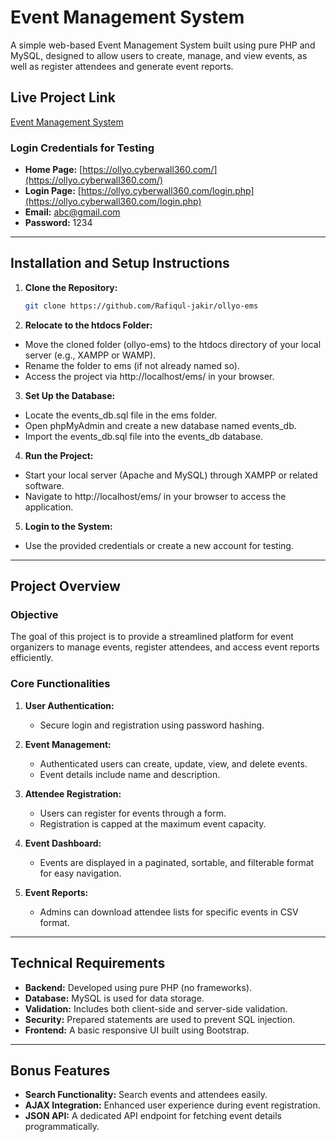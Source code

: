 # Event Management System

A simple web-based Event Management System built using pure PHP and MySQL, designed to allow users to create, manage, and view events, as well as register attendees and generate event reports.

## Live Project Link

[Event Management System](http://ollyo.rf.gd)

### Login Credentials for Testing

- **Home Page:** [https://ollyo.cyberwall360.com/](https://ollyo.cyberwall360.com/)
- **Login Page:** [https://ollyo.cyberwall360.com/login.php](https://ollyo.cyberwall360.com/login.php)
- **Email:** abc@gmail.com
- **Password:** 1234

---

## Installation and Setup Instructions

1. **Clone the Repository:**

   ```bash
   git clone https://github.com/Rafiqul-jakir/ollyo-ems
   ```

2. **Relocate to the htdocs Folder:**

- Move the cloned folder (ollyo-ems) to the htdocs directory of your local server (e.g., XAMPP or WAMP).
- Rename the folder to ems (if not already named so).
- Access the project via http://localhost/ems/ in your browser.

3. **Set Up the Database:**

- Locate the events_db.sql file in the ems folder.
- Open phpMyAdmin and create a new database named events_db.
- Import the events_db.sql file into the events_db database.

4. **Run the Project:**

- Start your local server (Apache and MySQL) through XAMPP or related software.
- Navigate to http://localhost/ems/ in your browser to access the application.

5. **Login to the System:**

- Use the provided credentials or create a new account for testing.

---

## Project Overview

### Objective

The goal of this project is to provide a streamlined platform for event organizers to manage events, register attendees, and access event reports efficiently.

### Core Functionalities

1. **User Authentication:**

   - Secure login and registration using password hashing.

2. **Event Management:**

   - Authenticated users can create, update, view, and delete events.
   - Event details include name and description.

3. **Attendee Registration:**

   - Users can register for events through a form.
   - Registration is capped at the maximum event capacity.

4. **Event Dashboard:**

   - Events are displayed in a paginated, sortable, and filterable format for easy navigation.

5. **Event Reports:**
   - Admins can download attendee lists for specific events in CSV format.

---

## Technical Requirements

- **Backend:** Developed using pure PHP (no frameworks).
- **Database:** MySQL is used for data storage.
- **Validation:** Includes both client-side and server-side validation.
- **Security:** Prepared statements are used to prevent SQL injection.
- **Frontend:** A basic responsive UI built using Bootstrap.

---

## Bonus Features

- **Search Functionality:** Search events and attendees easily.
- **AJAX Integration:** Enhanced user experience during event registration.
- **JSON API:** A dedicated API endpoint for fetching event details programmatically.
